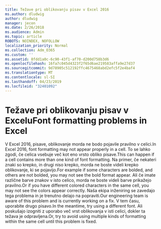 ```yaml
---
title: Težave pri oblikovanju pisav v Excel 2016
ms.author: dludwig
author: dludwig
manager: jecon
ms.date: 2/26/2018
ms.audience: Admin
ms.topic: article
ROBOTS: NOINDEX, NOFOLLOW
localization_priority: Normal
ms.collection: Adm_O365
ms.custom: ''
ms.assetid: 8fdd1a0c-6c90-43f1-af70-d200d758b3d6
ms.openlocfilehash: 16fa7c045d4323f2f65d6ae219583affa9e27d37
ms.sourcegitcommit: 9d78905c512192ffc4675468abd2efc5f2e4baf4
ms.translationtype: MT
ms.contentlocale: sl-SI
ms.lasthandoff: 04/23/2019
ms.locfileid: "32401092"
---
```

# <a name="font-formatting-problems-in-excel"></a><span data-ttu-id="e50fe-102">Težave pri oblikovanju pisav v Excelu</span><span class="sxs-lookup"><span data-stu-id="e50fe-102">Font formatting problems in Excel</span></span>

<span data-ttu-id="e50fe-103">V Excel 2016, pisave, oblikovanje morda ne bodo pojavile pravilno v celici.</span><span class="sxs-lookup"><span data-stu-id="e50fe-103">In Excel 2016, font formatting may not appear properly in a cell.</span></span> <span data-ttu-id="e50fe-104">To se lahko zgodi, če celica vsebuje več kot eno vrsto obliko pisave.</span><span class="sxs-lookup"><span data-stu-id="e50fe-104">This can happen if a cell contains more than one kind of font formatting.</span></span> <span data-ttu-id="e50fe-105">Na primer, če nekateri znaki so krepko, in drugi niso krepko, morda ne boste videli krepko oblikovanje, ki se pojavijo.</span><span class="sxs-lookup"><span data-stu-id="e50fe-105">For example if some characters are bolded, and others are not bolded, you may not see the bold format appear.</span></span> <span data-ttu-id="e50fe-106">Ali če imate različne barve znakov v isto celico, morda ne boste videli barve prikažejo pravilno.</span><span class="sxs-lookup"><span data-stu-id="e50fe-106">Or if you have different colored characters in the same cell, you may not see the colors appear correctly.</span></span> <span data-ttu-id="e50fe-107">Naša ekipa inženiring se zavedajo tega problema in je trenutno delajo na popraviti.</span><span class="sxs-lookup"><span data-stu-id="e50fe-107">Our engineering team is aware of this problem and is currently working on a fix.</span></span> <span data-ttu-id="e50fe-108">V tem času, uporabite drugo pisavo.</span><span class="sxs-lookup"><span data-stu-id="e50fe-108">In the meantime, try using a different font.</span></span> <span data-ttu-id="e50fe-109">Ali poskušajo izogniti z uporabo več vrst oblikovanja v isti celici, dokler ta težava je odpravljena.</span><span class="sxs-lookup"><span data-stu-id="e50fe-109">Or, try to avoid using multiple kinds of formatting within the same cell until this problem is fixed.</span></span> 
  

